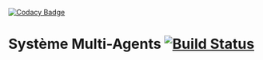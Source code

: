 [![Codacy Badge](https://api.codacy.com/project/badge/Grade/177ea4c7d7b6439b99b321d37fa00e5f)](https://www.codacy.com/app/rbadr/SystemeMultiAgent?utm_source=github.com&utm_medium=referral&utm_content=rbadr/SystemeMultiAgent&utm_campaign=badger)
# Système Multi-Agents [![Build Status](https://travis-ci.org/rbadr/SystemeMultiAgent.svg?branch=master)](https://travis-ci.org/rbadr/SystemeMultiAgent)
